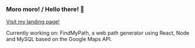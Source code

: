 ### Moro moro! / Hello there! 👋

[Visit my landing page!](https://users.aalto.fi/~nummelt3/index.html)

Currently working on: FindMyPath, a web path generator using React, Node and MySQL based on the Google Maps API.

<!--
**tuomax7/tuomax7** is a ✨ _special_ ✨ repository because its `README.md` (this file) appears on your GitHub profile.

Here are some ideas to get you started:

- 🔭 I’m currently working on ...
- 🌱 I’m currently learning ...
- 👯 I’m looking to collaborate on ...
- 🤔 I’m looking for help with ...
- 💬 Ask me about ...
- 📫 How to reach me: ...
- 😄 Pronouns: ...
- ⚡ Fun fact: ...
-->
